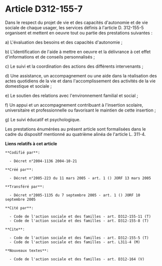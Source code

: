 # Article D312-155-7

Dans le respect du projet de vie et des capacités d'autonomie et de vie sociale de chaque usager, les services définis à
l'article D. 312-155-5 organisent et mettent en oeuvre tout ou partie des prestations suivantes :

a) L'évaluation des besoins et des capacités d'autonomie ;

b) L'identification de l'aide à mettre en oeuvre et la délivrance à cet effet d'informations et de conseils personnalisés ;

c) Le suivi et la coordination des actions des différents intervenants ;

d) Une assistance, un accompagnement ou une aide dans la réalisation des actes quotidiens de la vie et dans l'accomplissement
des activités de la vie domestique et sociale ;

e) Le soutien des relations avec l'environnement familial et social ;

f) Un appui et un accompagnement contribuant à l'insertion scolaire, universitaire et professionnelle ou favorisant le
maintien de cette insertion ;

g) Le suivi éducatif et psychologique.

Les prestations énumérées au présent article sont formalisées dans le cadre du dispositif mentionné au quatrième alinéa de
l'article L. 311-4.

**Liens relatifs à cet article**

	**Codifié par**:

	  - Décret n°2004-1136 2004-10-21

	**Créé par**:

	  - Décret n°2005-223 du 11 mars 2005 - art. 1 () JORF 13 mars 2005

	**Transféré par**:

	  - Décret n°2005-1135 du 7 septembre 2005 - art. 1 () JORF 10 septembre 2005

	**Cité par**:

	  - Code de l'action sociale et des familles - art. D312-155-11 (T)
	  - Code de l'action sociale et des familles - art. D312-155-8 (T)

	**Cite**:

	  - Code de l'action sociale et des familles - art. D312-155-5 (T)
	  - Code de l'action sociale et des familles - art. L311-4 (M)

	**Nouveaux textes**:

	  - Code de l'action sociale et des familles - art. D312-164 (V)
